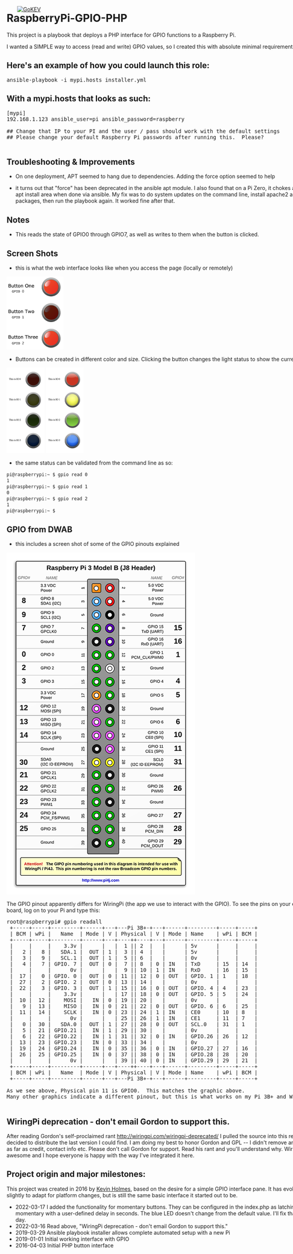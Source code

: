[![GoKEV](http://GoKEV.com/GoKEV200.png)](http://GoKEV.com/)

<div style="position: absolute; top: 40px; left: 200px;">

# RaspberryPi-GPIO-PHP

This project is a playbook that deploys a PHP interface for GPIO functions to a Raspberry Pi.

I wanted a SIMPLE way to access (read and write) GPIO values, so I created this with absolute minimal requirements.

## Here's an example of how you could launch this role:
<pre>
ansible-playbook -i mypi.hosts installer.yml
</pre>

## With a mypi.hosts that looks as such:

<pre>
[mypi]
192.168.1.123 ansible_user=pi ansible_password=raspberry

## Change that IP to your PI and the user / pass should work with the default settings
## Please change your default Raspberry Pi passwords after running this.  Please?

</pre>

## Troubleshooting & Improvements

  - On one deployment, APT seemed to hang due to dependencies.  Adding the force option seemed to help

  - it turns out that "force" has been deprecated in the ansible apt module. I also found that on a Pi Zero, it chokes at the apt install area when done via ansible. My fix was to do system updates on the command line, install apache2 and php packages, then run the playbook again. It worked fine after that. 

## Notes

  - This reads the state of GPIO0 through GPIO7, as well as writes to them when the button is clicked.


## Screen Shots

  - this is what the web interface looks like when you access the page (locally or remotely)

<img src="https://github.com/GoKEV/RaspberryPi-GPIO-PHP/blob/master/files/html/images/GPIO-indexpage.png?raw=true" width="150"><br>
  
  - Buttons can be created in different color and size.  Clicking the button changes the light status to show the current state.
  
<img src="https://raw.githubusercontent.com/GoKEV/RaspberryPi-GPIO-PHP/master/files/buttons_off.png" width="100">
<img src="https://raw.githubusercontent.com/GoKEV/RaspberryPi-GPIO-PHP/master/files/buttons_on.png" width="100"><br>

  - the same status can be validated from the command line as so:
```
pi@raspberrypi:~ $ gpio read 0
1
pi@raspberrypi:~ $ gpio read 1
0
pi@raspberrypi:~ $ gpio read 2
1
pi@raspberrypi:~ $ 
```

## GPIO from DWAB

  - this includes a screen shot of some of the GPIO pinouts explained

![RaspberryPiPinout.png](files/RaspberryPiPinout.png?raw=true "RaspberryPiPinout.png")

The GPIO pinout apparently differs for WiringPi (the app we use to interact with the GPIO).
To see the pins on your exact board, log on to your Pi and type this:

<pre>
root@raspberrypi# gpio readall
 +-----+-----+---------+------+---+---Pi 3B+-+---+------+---------+-----+-----+
 | BCM | wPi |   Name  | Mode | V | Physical | V | Mode | Name    | wPi | BCM |
 +-----+-----+---------+------+---+----++----+---+------+---------+-----+-----+
 |     |     |    3.3v |      |   |  1 || 2  |   |      | 5v      |     |     |
 |   2 |   8 |   SDA.1 |  OUT | 1 |  3 || 4  |   |      | 5v      |     |     |
 |   3 |   9 |   SCL.1 |  OUT | 1 |  5 || 6  |   |      | 0v      |     |     |
 |   4 |   7 | GPIO. 7 |  OUT | 0 |  7 || 8  | 0 | IN   | TxD     | 15  | 14  |
 |     |     |      0v |      |   |  9 || 10 | 1 | IN   | RxD     | 16  | 15  |
 |  17 |   0 | GPIO. 0 |  OUT | 0 | 11 || 12 | 0 | OUT  | GPIO. 1 | 1   | 18  |
 |  27 |   2 | GPIO. 2 |  OUT | 0 | 13 || 14 |   |      | 0v      |     |     |
 |  22 |   3 | GPIO. 3 |  OUT | 1 | 15 || 16 | 0 | OUT  | GPIO. 4 | 4   | 23  |
 |     |     |    3.3v |      |   | 17 || 18 | 0 | OUT  | GPIO. 5 | 5   | 24  |
 |  10 |  12 |    MOSI |   IN | 0 | 19 || 20 |   |      | 0v      |     |     |
 |   9 |  13 |    MISO |   IN | 0 | 21 || 22 | 0 | OUT  | GPIO. 6 | 6   | 25  |
 |  11 |  14 |    SCLK |   IN | 0 | 23 || 24 | 1 | IN   | CE0     | 10  | 8   |
 |     |     |      0v |      |   | 25 || 26 | 1 | IN   | CE1     | 11  | 7   |
 |   0 |  30 |   SDA.0 |  OUT | 1 | 27 || 28 | 0 | OUT  | SCL.0   | 31  | 1   |
 |   5 |  21 | GPIO.21 |   IN | 1 | 29 || 30 |   |      | 0v      |     |     |
 |   6 |  22 | GPIO.22 |   IN | 1 | 31 || 32 | 0 | IN   | GPIO.26 | 26  | 12  |
 |  13 |  23 | GPIO.23 |   IN | 0 | 33 || 34 |   |      | 0v      |     |     |
 |  19 |  24 | GPIO.24 |   IN | 0 | 35 || 36 | 0 | IN   | GPIO.27 | 27  | 16  |
 |  26 |  25 | GPIO.25 |   IN | 0 | 37 || 38 | 0 | IN   | GPIO.28 | 28  | 20  |
 |     |     |      0v |      |   | 39 || 40 | 0 | IN   | GPIO.29 | 29  | 21  |
 +-----+-----+---------+------+---+----++----+---+------+---------+-----+-----+
 | BCM | wPi |   Name  | Mode | V | Physical | V | Mode | Name    | wPi | BCM |
 +-----+-----+---------+------+---+---Pi 3B+-+---+------+---------+-----+-----+

As we see above, Physical pin 11 is GPIO0.  This matches the graphic above.
Many other graphics indicate a different pinout, but this is what works on my Pi 3B+ and WiringPi

</pre>



## WiringPi deprecation - don't email Gordon to support this.

After reading Gordon's self-proclaimed rant http://wiringpi.com/wiringpi-deprecated/ I pulled the source into this repo and decided to distribute the last version I could find.  I am doing my best to honor Gordon and GPL -- I didn't remove anything as far as credit, contact info etc.  Please don't call Gordon for support.  Read his rant and you'll understand why.  WiringPi is awesome and I hope everyone is happy with the way I've integrated it here.


## Project origin and major milestones:

This project was created in 2016 by [Kevin Holmes](http://GoKEV.com/), based on the desire for a simple GPIO interface pane.  It has evolved slightly to adapt for platform changes, but is still the same basic interface it started out to be.

- 2022-03-17  I added the functionality for momentary buttons.  They can be configured in the index.php as latching or momentary with a user-defined delay in seconds.  The blue LED doesn't change from the default value.  I'll fix that some day.
- 2022-03-16  Read above, "WiringPi deprecation - don't email Gordon to support this."
- 2019-03-29  Ansible playbook installer allows complete automated setup with a new Pi
- 2019-01-01  Initial working interface with GPIO
- 2016-04-03  Initial PHP button interface
